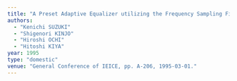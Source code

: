 ```yaml
---
title: "A Preset Adaptive Equalizer utilizing the Frequency Sampling Filter Bank"
authors:
  - "Kenichi SUZUKI"
  - "Shigenori KINJO"
  - "Hiroshi OCHI"
  - "Hitoshi KIYA"
year: 1995
type: "domestic"
venue: "General Conference of IEICE, pp. A-206, 1995-03-01."
---
```


